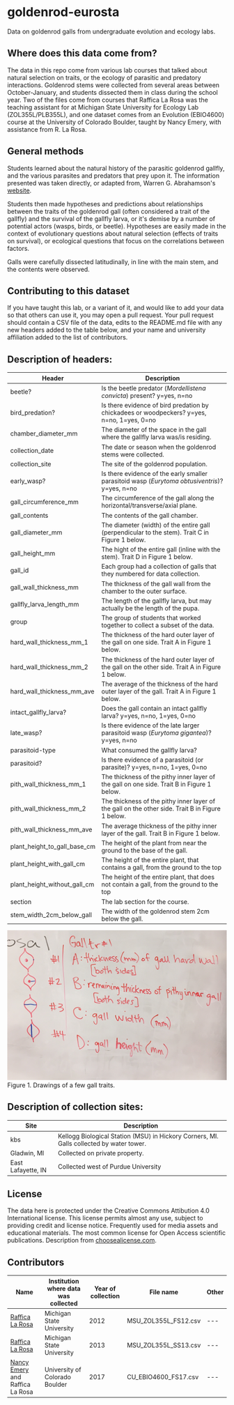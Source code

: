 # goldenrod-eurosta
Data on goldenrod galls from undergraduate evolution and ecology labs.

## Where does this data come from?

The data in this repo come from various lab courses that talked about natural selection on traits, or the ecology of parasitic and predatory interactions. Goldenrod stems were collected from several areas between October-January, and students dissected them in class during the school year. Two of the files come from courses that Raffica La Rosa was the teaching assistant for at Michigan State University for Ecology Lab (ZOL355L/PLB355L), and one dataset comes from an Evolution (EBIO4600) course at the University of Colorado Boulder, taught by Nancy Emery, with assistance from R. La Rosa.

## General methods

Students learned about the natural history of the parasitic goldenrod gallfly, and the various parasites and predators that prey upon it. The information presented was taken directly, or adapted from, Warren G. Abrahamson's [website](http://www.facstaff.bucknell.edu/abrahmsn/solidago/main.html).

Students then made hypotheses and predictions about relationships between the traits of the goldenrod gall (often considered a trait of the gallfly) and the survival of the gallfly larva, or it's demise by a number of potential actors (wasps, birds, or beetle). Hypotheses are easily made in the context of evolutionary questions about natural selection (effects of traits on survival), or ecological questions that focus on the correlations between factors.

Galls were carefully dissected latitudinally, in line with the main stem, and the contents were observed.

## Contributing to this dataset

If you have taught this lab, or a variant of it, and would like to add your data so that others can use it, you may open a pull request. Your pull request should contain a CSV file of the data, edits to the README.md file with any new headers added to the table below, and your name and university affiliation added to the list of contributors.

## Description of headers:

| Header | Description |
| ------ | ----------- |
| beetle?| Is the beetle predator (_Mordellistena convicta_) present? y=yes, n=no |
| bird_predation? | Is there evidence of bird predation by chickadees or woodpeckers? y=yes, n=no, 1=yes, 0=no |
| chamber_diameter_mm | The diameter of the space in the gall where the gallfly larva was/is residing. |
| collection_date | The date or season when the goldenrod stems were collected. |
| collection_site | The site of the goldenrod population. |
| early_wasp? | Is there evidence of the early smaller parasitoid wasp (_Eurytoma obtusiventris_)? y=yes, n=no |
| gall_circumference_mm | The circumference of the gall along the horizontal/transverse/axial plane. |
| gall_contents | The contents of the gall chamber. |
| gall_diameter_mm | The diameter (width) of the entire gall (perpendicular to the stem). Trait C in Figure 1 below. |
| gall_height_mm | The hight of the entire gall (inline with the stem). Trait D in Figure 1 below. |
| gall_id | Each group had a collection of galls that they numbered for data collection. |
| gall_wall_thickness_mm | The thickness of the gall wall from the chamber to the outer surface. |
| gallfly_larva_length_mm | The length of the gallfly larva, but may actually be the length of the pupa. |
| group | The group of students that worked together to collect a subset of the data. |
| hard_wall_thickness_mm_1 | The thickness of the hard outer layer of the gall on one side. Trait A in Figure 1 below. |
| hard_wall_thickness_mm_2 | The thickness of the hard outer layer of the gall on the other side. Trait A in Figure 1 below. |
| hard_wall_thickness_mm_ave | The average of the thickness of the hard outer layer of the gall. Trait A in Figure 1 below. |
| intact_gallfly_larva? | Does the gall contain an intact gallfly larva? y=yes, n=no, 1=yes, 0=no |
| late_wasp? | Is there evidence of the late larger parasitoid wasp (_Eurytoma gigantea_)? y=yes, n=no |
| parasitoid-type | What consumed the gallfly larva? |
| parasitoid? | Is there evidence of a parasitoid (or parasite)? y=yes, n=no, 1=yes, 0=no |
| pith_wall_thickness_mm_1 | The thickness of the pithy inner layer of the gall on one side. Trait B in Figure 1 below. |
| pith_wall_thickness_mm_2 | The thickness of the pithy inner layer of the gall on the other side. Trait B in Figure 1 below. |
| pith_wall_thickness_mm_ave | The average thickness of the pithy inner layer of the gall. Trait B in Figure 1 below. |
| plant_height_to_gall_base_cm | The height of the plant from near the ground to the base of the gall. |
| plant_height_with_gall_cm | The height of the entire plant, that contains a gall, from the ground to the top |
| plant_height_without_gall_cm | The height of the entire plant, that does not contain a gall, from the ground to the top |
| section | The lab section for the course. |
| stem_width_2cm_below_gall | The width of the goldenrod stem 2cm below the gall. |

![Figure](https://github.com/rjlarosa/goldenrod-eurosta/blob/master/CU_gall_traits.jpg)
Figure 1. Drawings of a few gall traits.

## Description of collection sites:

| Site               | Description    |
| ------------------ | -------------- |
| kbs                | Kellogg Biological Station (MSU) in Hickory Corners, MI. Galls collected by water tower. |
| Gladwin, MI        | Collected on private property. |
| East Lafayette, IN | Collected west of Purdue University |

## License

The data here is protected under the Creative Commons Attibution 4.0 International license. This license permits almost any use, subject to providing credit and license notice. Frequently used for media assets and educational materials. The most common license for Open Access scientific publications. Description from [choosealicense.com](https://choosealicense.com/licenses/cc-by-4.0/).

## Contributors

| Name | Institution where data was collected | Year of collection | File name | Other |
| ---- | ------------------------------------ | ------------------ | --------- | ----- |
| [Raffica La Rosa](https://github.com/rjlarosa) | Michigan State University | 2012 | MSU_ZOL355L_FS12.csv | --- |
| [Raffica La Rosa](https://github.com/rjlarosa) | Michigan State University | 2013 | MSU_ZOL355L_SS13.csv | --- |
| [Nancy Emery](https://www.colorado.edu/ebio/nancy-emery) and Raffica La Rosa | University of Colorado Boulder | 2017 | CU_EBIO4600_FS17.csv | --- |
